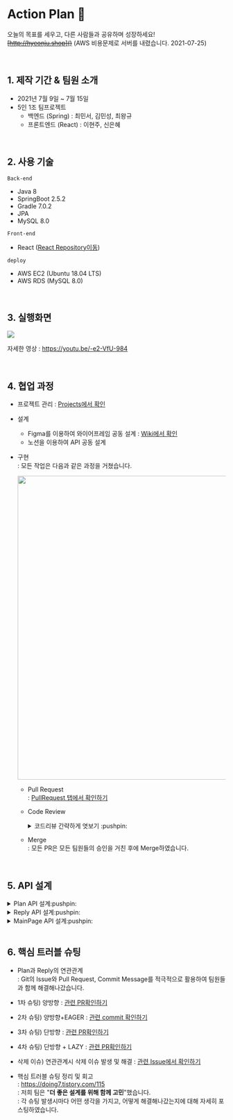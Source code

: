 # Action Plan 👊
 
오늘의 목표를 세우고, 다른 사람들과 공유하며 성장하세요!   
~~[http://hyeonju.shop]()~~ (AWS 비용문제로 서버를 내렸습니다. 2021-07-25)

<br>

## 1. 제작 기간 & 팀원 소개
- 2021년 7월 9일 ~ 7월 15일
- 5인 1조 팀프로젝트
	+ 백엔드 (Spring) : 최민서, 김민성, 최왕규
	+ 프론트엔드 (React) : 이현주, 신은혜

<br>

## 2. 사용 기술
`Back-end`
- Java 8
- SpringBoot 2.5.2
- Gradle 7.0.2
- JPA
- MySQL 8.0

`Front-end`
-  React ([React Repository이동](https://github.com/ActionPlan23/ActionPlanFront))

`deploy`
- AWS EC2 (Ubuntu 18.04 LTS)
- AWS RDS (MySQL 8.0)

<br>

## 3. 실행화면

<img src="https://user-images.githubusercontent.com/70243735/125789215-b4ed27a2-9fc9-496a-a0cd-3c85ec01f45c.gif">

자세한 영상 : https://youtu.be/-e2-VfU-984

<br>

## 4. 협업 과정
- 프로젝트 관리 : [Projects에서 확인](https://github.com/ActionPlan23/ActionPlanBack/projects/1)
- 설계
	+ Figma를 이용하여 와이어프레임 공동 설계 : [Wiki에서 확인](https://github.com/ActionPlan23/ActionPlanBack/wiki/%EC%99%80%EC%9D%B4%EC%96%B4%ED%94%84%EB%A0%88%EC%9E%84-%EC%84%A4%EA%B3%84-%F0%9F%94%A8)
	+ 노션을 이용하여 API 공동 설계

- 구현   
	: 모든 작업은 다음과 같은 과정을 거쳤습니다.
	
	<img src="https://user-images.githubusercontent.com/70243735/125791537-1a050dcf-27ab-473f-9b87-332d9f98e4fe.png" width="700px">
	
	- Pull Request    
		: [PullRequest 탭에서 확인하기](https://github.com/ActionPlan23/ActionPlanBack/pulls?q=is%3Apr+is%3Aclosed)   
	- Code Review
		<details>
		<summary> 코드리뷰 간략하게 엿보기 :pushpin: </summary>

		<img src="https://user-images.githubusercontent.com/70243735/125799801-ad53c8e8-3442-4bae-b927-7121edf1fcc1.png" width ="700px">
	
		<img src="https://user-images.githubusercontent.com/70243735/125800048-579af209-9038-4bb9-a8ad-43e33c2ec8b7.png" width ="700px">
	

		</details>
	- Merge   
		: 모든 PR은 모든 팀원들의 승인을 거친 후에 Merge하였습니다.
	  

<br>

## 5. API 설계

<details>
   <summary> Plan API 설계:pushpin: </summary>
	
   <img src="https://user-images.githubusercontent.com/70243735/125796108-b92f6c12-b1de-4c49-b466-7313a58b7736.png" width ="700px">
	
</details>

<details>
   <summary> Reply API 설계:pushpin: </summary>
	
   <img src="https://user-images.githubusercontent.com/70243735/125797065-6bc32c0b-a625-4f68-b091-f69f856b638e.png" width="700px">
	
</details>

<details>
   <summary> MainPage API 설계:pushpin: </summary>
	
   <img src="https://user-images.githubusercontent.com/70243735/125797062-cfb04af1-9bee-4e5a-b805-f5afc15c99c0.png" width="700px">
	
</details>


<br>

## 6. 핵심 트러블 슈팅
- Plan과 Reply의 연관관계   
  : Git의 Issue와 Pull Request, Commit Message를 적극적으로 활용하여 팀원들과 함께 해결해나갔습니다.   
- 1차 슈팅) 양방향
  : [관련 PR확인하기](https://github.com/ActionPlan23/ActionPlanBack/pull/6)
- 2차 슈팅) 양방향+EAGER
  : [관련 commit 확인하기](https://github.com/ActionPlan23/ActionPlanBack/commit/d5544cec9a6dbc0c2b06d375850406eae7e434df)
- 3차 슈팅) 단방향
  : [관련 PR확인하기](https://github.com/ActionPlan23/ActionPlanBack/pull/13)
- 4차 슈팅) 단방향 + LAZY
  : [관련 PR확인하기](https://github.com/ActionPlan23/ActionPlanBack/pull/19)
- 삭제 이슈) 연관관계시 삭제 이슈 발생 및 해결 
  : [관련 Issue에서 확인하기](https://github.com/ActionPlan23/ActionPlanBack/issues/18) 

- 핵심 트러블 슈팅 정리 및 회고   
  : https://doing7.tistory.com/115   
  : 저희 팀은 "**더 좋은 설계를 위해 함께 고민**"했습니다.   
  : 각 슈팅 발생시마다 어떤 생각을 가지고, 어떻게 해결해나갔는지에 대해 자세히 포스팅하였습니다.   
